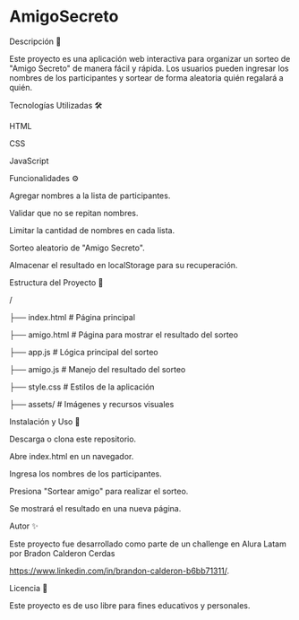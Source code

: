 # AmigoSecreto

Descripción 📌

Este proyecto es una aplicación web interactiva para organizar un sorteo de "Amigo Secreto" de manera fácil y rápida. Los usuarios pueden ingresar los nombres de los participantes y sortear de forma aleatoria quién regalará a quién.

Tecnologías Utilizadas 🛠️

HTML

CSS

JavaScript

Funcionalidades ⚙️

Agregar nombres a la lista de participantes.

Validar que no se repitan nombres.

Limitar la cantidad de nombres en cada lista.

Sorteo aleatorio de "Amigo Secreto".

Almacenar el resultado en localStorage para su recuperación.

Estructura del Proyecto 📂

/

├── index.html # Página principal

├── amigo.html # Página para mostrar el resultado del sorteo

├── app.js # Lógica principal del sorteo

├── amigo.js # Manejo del resultado del sorteo

├── style.css # Estilos de la aplicación

├── assets/ # Imágenes y recursos visuales

Instalación y Uso 🚀

Descarga o clona este repositorio.

Abre index.html en un navegador.

Ingresa los nombres de los participantes.

Presiona "Sortear amigo" para realizar el sorteo.

Se mostrará el resultado en una nueva página.

Autor ✨

Este proyecto fue desarrollado como parte de un challenge en Alura Latam por Bradon Calderon Cerdas

https://www.linkedin.com/in/brandon-calderon-b6bb71311/.

Licencia 📄

Este proyecto es de uso libre para fines educativos y personales.
